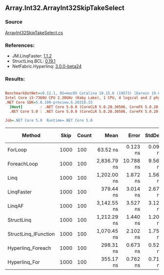 ﻿## Array.Int32.ArrayInt32SkipTakeSelect

### Source
[ArrayInt32SkipTakeSelect.cs](../LinqBenchmarks/Array/Int32/ArrayInt32SkipTakeSelect.cs)

### References:
- JM.LinqFaster: [1.1.2](https://www.nuget.org/packages/JM.LinqFaster/1.1.2)
- StructLinq.BCL: [0.19.1](https://www.nuget.org/packages/StructLinq.BCL/0.19.1)
- NetFabric.Hyperlinq: [3.0.0-beta24](https://www.nuget.org/packages/NetFabric.Hyperlinq/3.0.0-beta24)

### Results:
``` ini

BenchmarkDotNet=v0.12.1, OS=macOS Catalina 10.15.6 (19G73) [Darwin 19.6.0]
Intel Core i5-7360U CPU 2.30GHz (Kaby Lake), 1 CPU, 4 logical and 2 physical cores
.NET Core SDK=5.0.100-preview.6.20318.15
  [Host]        : .NET Core 5.0.0 (CoreCLR 5.0.20.30506, CoreFX 5.0.20.30506), X64 RyuJIT
  .NET Core 5.0 : .NET Core 5.0.0 (CoreCLR 5.0.20.30506, CoreFX 5.0.20.30506), X64 RyuJIT

Job=.NET Core 5.0  Runtime=.NET Core 5.0  

```
|               Method | Skip | Count |        Mean |     Error |   StdDev | Ratio | RatioSD |  Gen 0 | Gen 1 | Gen 2 | Allocated |
|--------------------- |----- |------ |------------:|----------:|---------:|------:|--------:|-------:|------:|------:|----------:|
|              ForLoop | 1000 |   100 |    63.52 ns |  0.123 ns | 0.096 ns |  1.00 |    0.00 |      - |     - |     - |         - |
|          ForeachLoop | 1000 |   100 | 2,836.79 ns | 10.788 ns | 9.563 ns | 44.68 |    0.17 | 0.0153 |     - |     - |      32 B |
|                 Linq | 1000 |   100 | 1,202.00 ns |  1.872 ns | 1.564 ns | 18.92 |    0.04 | 0.0725 |     - |     - |     152 B |
|           LinqFaster | 1000 |   100 |   379.44 ns |  3.014 ns | 2.671 ns |  5.97 |    0.04 | 0.6080 |     - |     - |    1272 B |
|               LinqAF | 1000 |   100 | 3,142.55 ns |  3.527 ns | 3.126 ns | 49.47 |    0.07 |      - |     - |     - |         - |
|           StructLinq | 1000 |   100 | 1,212.29 ns |  1.440 ns | 1.202 ns | 19.09 |    0.03 | 0.0458 |     - |     - |      96 B |
| StructLinq_IFunction | 1000 |   100 | 1,070.45 ns |  2.102 ns | 1.756 ns | 16.85 |    0.04 | 0.0458 |     - |     - |      96 B |
|    Hyperlinq_Foreach | 1000 |   100 |   298.31 ns |  0.673 ns | 0.525 ns |  4.70 |    0.01 |      - |     - |     - |         - |
|        Hyperlinq_For | 1000 |   100 |   355.17 ns |  0.762 ns | 0.713 ns |  5.59 |    0.01 |      - |     - |     - |         - |
